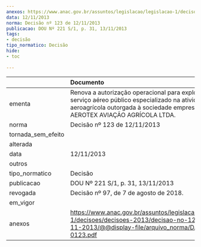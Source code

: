 ```yaml
---
anexos: https://www.anac.gov.br/assuntos/legislacao/legislacao-1/decisoes/decisoes-2013/decisao-no-123-de-12-11-2013/@@display-file/arquivo_norma/DA2013-0123.pdf
data: 12/11/2013
norma: Decisão nº 123 de 12/11/2013
publicacao: DOU Nº 221 S/1, p. 31, 13/11/2013
tags:
- decisão
tipo_normatico: Decisão
hide: 
- toc 
 
---
```


|                    | Documento                                                                                                                                                                         |
|:-------------------|:----------------------------------------------------------------------------------------------------------------------------------------------------------------------------------|
| ementa             | Renova a autorização operacional para exploração de serviço aéreo público especializado na atividade aeroagrícola outorgada à sociedade empresária AEROTEX AVIAÇÃO AGRÍCOLA LTDA. |
| norma              | Decisão nº 123 de 12/11/2013                                                                                                                                                      |
| tornada_sem_efeito |                                                                                                                                                                                   |
| alterada           |                                                                                                                                                                                   |
| data               | 12/11/2013                                                                                                                                                                        |
| outros             |                                                                                                                                                                                   |
| tipo_normatico     | Decisão                                                                                                                                                                           |
| publicacao         | DOU Nº 221 S/1, p. 31, 13/11/2013                                                                                                                                                 |
| revogada           | Decisão nº 97, de 7 de agosto de 2018.                                                                                                                                            |
| em_vigor           |                                                                                                                                                                                   |
| anexos             | https://www.anac.gov.br/assuntos/legislacao/legislacao-1/decisoes/decisoes-2013/decisao-no-123-de-12-11-2013/@@display-file/arquivo_norma/DA2013-0123.pdf                         |